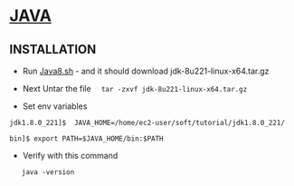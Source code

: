 # [JAVA](https://www.oracle.com/technetwork/java/javase/downloads/java-archive-javase8u211-later-5573849.html)

## INSTALLATION 

* Run [Java8.sh](https://github.com/lloredia/Path-to-Devops/blob/master/weblogic/Java/java8.sh) - and it should download jdk-8u221-linux-x64.tar.gz

* Next Untar the file 
```  tar -zxvf jdk-8u221-linux-x64.tar.gz```


* Set env variables 
```
jdk1.8.0_221]$  JAVA_HOME=/home/ec2-user/soft/tutorial/jdk1.8.0_221/
```
```
bin]$ export PATH=$JAVA_HOME/bin:$PATH
```

* Verify with this command 
```
   java -version 
```
